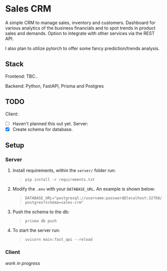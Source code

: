 # Sales CRM

A simple CRM to manage sales, inventory and customers. Dashboard for various analytics of the business financials and to spot trends in product sales and demands. Option to integrate with other services via the REST API.

I also plan to utilize pytorch to offer some fancy prediction/trends analysis.

## Stack

Frontend: TBC..

Backend: Python, FastAPI, Prisma and Postgres

## TODO

Client:

-   [ ] Haven't planned this out yet.
        Server:
-   [x] Create schema for database.

## Setup

### Server

1. Install requirements, within the `server/` folder run:

    > `pip install -r requirements.txt`

2. Modify the `.env` with your `DATABASE_URL`. An example is shown below:

    > `DATABASE_URL="postgresql://username:password@localhost:32768/postgres?schema=sales-crm"`

3. Push the schema to the db:

    > `prisma db push`

4. To start the server run:
    > `uvicorn main:fast_api --reload`

### Client

_work in progress_
